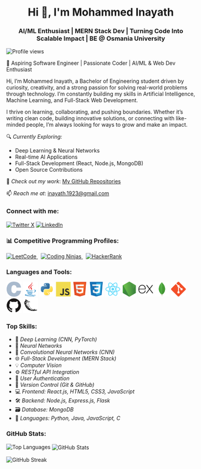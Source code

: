 <h1 align="center">Hi 👋, I'm Mohammed Inayath</h1>
<h3 align="center">AI/ML Enthusiast | MERN Stack Dev | Turning Code Into Scalable Impact | BE @ Osmania University</h3>

![Profile views](https://komarev.com/ghpvc/?username=MohammedI&color=blue)

<img src="https://media.giphy.com/media/K5kfQExKk731K/giphy.gif" width="300px" align="right" alt="">

🚀 Aspiring Software Engineer | Passionate Coder | AI/ML & Web Dev Enthusiast

Hi, I’m Mohammed Inayath, a Bachelor of Engineering student driven by curiosity, creativity, and a strong passion for solving real-world problems through technology. I’m constantly building my skills in Artificial Intelligence, Machine Learning, and Full-Stack Web Development.

I thrive on learning, collaborating, and pushing boundaries. Whether it’s writing clean code, building innovative solutions, or connecting with like-minded people, I’m always looking for ways to grow and make an impact.

🔍 *Currently Exploring:*
- Deep Learning & Neural Networks
- Real-time AI Applications
- Full-Stack Development (React, Node.js, MongoDB)
- Open Source Contributions

💼 *Check out my work*: [My GitHub Repositories](https://github.com/sk-inthiyaz?tab=repositories)

📫 *Reach me at*: inayath.1923@gmail.com

<h3 align="left">Connect with me:</h3>
<p align="left">
<a href="https://x.com/SkInthiyaz777?t=5BiTMFem1QDGdjT04Uz7zQ&s=09" target="blank"><img align="center" src="https://raw.githubusercontent.com/rahuldkjain/github-profile-readme-generator/master/src/images/icons/Social/twitter.svg" alt="Twitter X" height="30" width="40" /></a>
<a href="https://www.linkedin.com/in/sk-inthiyaz-00104a278/" target="blank"><img align="center" src="https://raw.githubusercontent.com/rahuldkjain/github-profile-readme-generator/master/src/images/icons/Social/linked-in-alt.svg" alt="LinkedIn" height="30" width="40" /></a>
</p>

<h3 align="left">📊 Competitive Programming Profiles:</h3>
<p align="left">
  <a href="https://leetcode.com/u/inthiyaz_7/" target="_blank">
    <img src="https://cdn.iconscout.com/icon/free/png-256/leetcode-3521542-2944960.png" alt="LeetCode" width="40" height="40"/>
  </a>
  &nbsp;
  <a href="https://naukri.com/code360/profile/2504ae18-6b45-494b-ad2d-5a8d8bef65da" target="_blank">
    <img src="https://ninjasfiles.s3.amazonaws.com/0000000000000723.jpg" alt="Coding Ninjas" width="40" height="40"/>
  </a>
  &nbsp;
  <a href="https://www.hackerrank.com/profile/skinthiyaz777" target="_blank">
    <img src="https://cdn.worldvectorlogo.com/logos/hackerrank.svg" alt="HackerRank" width="40" height="40"/>
  </a>
</p>

<h3 align="left">Languages and Tools:</h3>
<p align="left"> 
  <img src="https://raw.githubusercontent.com/devicons/devicon/master/icons/c/c-original.svg" alt="C" width="40" height="40"/>
  <img src="https://raw.githubusercontent.com/devicons/devicon/master/icons/java/java-original.svg" alt="Java" width="40" height="40"/>
  <img src="https://raw.githubusercontent.com/devicons/devicon/master/icons/python/python-original.svg" alt="Python" width="40" height="40"/>
  <img src="https://raw.githubusercontent.com/devicons/devicon/master/icons/javascript/javascript-original.svg" alt="JavaScript" width="40" height="40"/>
  <img src="https://raw.githubusercontent.com/devicons/devicon/master/icons/html5/html5-original.svg" alt="HTML5" width="40" height="40"/>
  <img src="https://raw.githubusercontent.com/devicons/devicon/master/icons/css3/css3-original.svg" alt="CSS3" width="40" height="40"/>
  <img src="https://raw.githubusercontent.com/devicons/devicon/master/icons/react/react-original.svg" alt="React.js" width="40" height="40"/>
  <img src="https://raw.githubusercontent.com/devicons/devicon/master/icons/nodejs/nodejs-original.svg" alt="Node.js" width="40" height="40"/>
  <img src="https://raw.githubusercontent.com/devicons/devicon/master/icons/express/express-original.svg" alt="Express.js" width="40" height="40"/>
  <img src="https://raw.githubusercontent.com/devicons/devicon/master/icons/mongodb/mongodb-original.svg" alt="MongoDB" width="40" height="40"/>
  <img src="https://raw.githubusercontent.com/devicons/devicon/master/icons/git/git-original.svg" alt="Git" width="40" height="40"/>
  <img src="https://raw.githubusercontent.com/devicons/devicon/master/icons/github/github-original.svg" alt="GitHub" width="40" height="40"/>
  <img src="https://raw.githubusercontent.com/devicons/devicon/master/icons/flask/flask-original.svg" alt="Flask" width="40" height="40"/>
</p>

<h3 align="left">Top Skills:</h3>

- 🔬 *Deep Learning (CNN, PyTorch)*
- 🧠 *Neural Networks*
- 🧰 *Convolutional Neural Networks (CNN)*
- 🌐 *Full-Stack Development (MERN Stack)*
- 💡 *Computer Vision*
- ⚙ *RESTful API Integration*
- 🔐 *User Authentication*
- 📂 *Version Control (Git & GitHub)*
- 💻 *Frontend: React.js, HTML5, CSS3, JavaScript*
- 🛠 *Backend: Node.js, Express.js, Flask*
- 🗃 *Database: MongoDB*
- 📌 *Languages: Python, Java, JavaScript, C*

<h3 align="left">GitHub Stats:</h3>
<p><img align="left" src="https://github-readme-stats.vercel.app/api/top-langs?username=sk-inthiyaz&show_icons=true&locale=en&layout=compact" alt="Top Languages" /></p>
<p>&nbsp;<img align="center" src="https://github-readme-stats.vercel.app/api?username=sk-inthiyaz&show_icons=true&locale=en" alt="GitHub Stats" /></p>
<p><img align="center" src="https://github-readme-streak-stats.herokuapp.com/?user=sk-inthiyaz&" alt="GitHub Streak" /></p>
